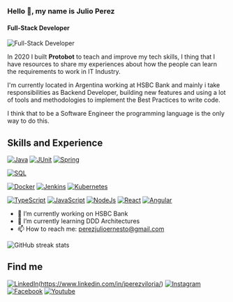 ### Hello 👋, my name is Julio Perez
#### Full-Stack Developer
![Full-Stack Developer](https://i.imgur.com/K01zeD9.png)

In 2020 I built **Protobot** to teach and improve my tech skills, I thing that I have resources to share my experiences about  how the people can learn the requirements to work in IT Industry.

I'm currently located in Argentina working at HSBC Bank and mainly i take responsibilities as Backend Developer, building new features and using a lot of tools and methodologies to implement the Best Practices to write code.

I think that to be a Software Engineer the programming language is the only way to do this.

## Skills and Experience


[![Java](https://img.shields.io/badge/Java-E23237?style=for-the-badge&logo=java&logoColor=white&labelColor=101010)]()
[![JUnit](https://img.shields.io/badge/JUnit-25A162?style=for-the-badge&logo=JUnit5&logoColor=white&labelColor=101010)]()
[![Spring](https://img.shields.io/badge/Spring-6DB33F?style=for-the-badge&logo=Spring&logoColor=white&labelColor=101010)]()

[![SQL](https://img.shields.io/badge/SQL-4169E1?style=for-the-badge&logo=PostgreSQL&logoColor=white&labelColor=101010)]()

[![Docker](https://img.shields.io/badge/Docker-2496ED?style=for-the-badge&logo=Docker&logoColor=white&labelColor=101010)]()
[![Jenkins](https://img.shields.io/badge/Jenkins-D24939?style=for-the-badge&logo=Jenkins&logoColor=white&labelColor=101010)]()
[![Kubernetes](https://img.shields.io/badge/Kubernetes-326CE5?style=for-the-badge&logo=Kubernetes&logoColor=white&labelColor=101010)]()

[![TypeScript](https://img.shields.io/badge/TypeScript-3178C6?style=for-the-badge&logo=TypeScript&logoColor=white&labelColor=101010)]()
[![JavaScript](https://img.shields.io/badge/Javascript-F7DF1E?style=for-the-badge&logo=JavaScript&logoColor=white&labelColor=101010)]()
[![NodeJs](https://img.shields.io/badge/NodeJs-339933?style=for-the-badge&logo=node.js&logoColor=white&labelColor=101010)]()
[![React](https://img.shields.io/badge/React-61DAFB?style=for-the-badge&logo=React&logoColor=white&labelColor=101010)]()
[![Angular](https://img.shields.io/badge/Angular-DD0031?style=for-the-badge&logo=Angular&logoColor=white&labelColor=101010)]()


- 🔭 I’m currently working on HSBC Bank 
- 🌱 I’m currently learning DDD Architectures 
- 📫 How to reach me: perezjulioernesto@gmail.com 


![GitHub streak stats](https://github-readme-streak-stats.herokuapp.com/?user=julioperezdev)  

## Find me

[![LinkedIn](https://img.shields.io/badge/LinkedIn-0A66C2?style=for-the-badge&logo=LinkedIn&logoColor=white&labelColor=101010)]()(https://www.linkedin.com/in/jperezviloria/)
[![Instagram](https://img.shields.io/badge/Instagram-E4405F?style=for-the-badge&logo=Instagram&logoColor=white&labelColor=101010)]()
[![Facebook](https://img.shields.io/badge/Facebook-1877F2?style=for-the-badge&logo=Facebook&logoColor=white&labelColor=101010)]()
[![Youtube](https://img.shields.io/badge/Youtube-FF0000?style=for-the-badge&logo=YouTube&logoColor=white&labelColor=101010)]()

